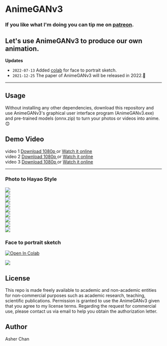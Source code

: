# AnimeGANv3   

### If you like what I'm doing you can tip me on [patreon](https://www.patreon.com/Asher_Chan).    
## Let's use AnimeGANv3 to produce our own animation.  

**Updates**  
* `2022-07-13` Added [colab](https://colab.research.google.com/drive/1XYNWwM8Xq-U7KaTOqNap6A-Yq1f-V-FB?usp=sharing) for face to portrait sketch.
* `2021-12-25` The paper of AnimeGANv3 will be released in 2022.:christmas_tree:  
---------  

## Usage  

Without installing any other dependencies, download this repository and use AnimeGANv3's graphical user interface program (AnimeGANv3.exe) and pre-trained models (onnx.zip) to turn your photos or videos into anime.:blush:   

## Demo Video 
video 1 [Download 1080p ](https://github.com/TachibanaYoshino/AnimeGANv3/releases/tag/v1.0) or [Watch it online](https://b23.tv/FgJfUek)  
video 2 [Download 1080p ](https://github.com/TachibanaYoshino/AnimeGANv3/releases/tag/v1.0.1) or [Watch it online](https://b23.tv/us66bFI)  
video 3 [Download 1080p ](https://github.com/TachibanaYoshino/AnimeGANv3/releases/tag/v1.0.2) or [Watch it online](https://b23.tv/u78xSms)  
  
____
### Photo to Hayao Style    
![](https://github.com/TachibanaYoshino/AnimeGANv3/blob/master/results/concat/32.jpg)   
![](https://github.com/TachibanaYoshino/AnimeGANv3/blob/master/results/concat/30.jpg)   
![](https://github.com/TachibanaYoshino/AnimeGANv3/blob/master/results/concat/29.jpg)   
![](https://github.com/TachibanaYoshino/AnimeGANv3/blob/master/results/concat/33.jpg)   
![](https://github.com/TachibanaYoshino/AnimeGANv3/blob/master/results/concat/31.jpg)   
![](https://github.com/TachibanaYoshino/AnimeGANv3/blob/master/results/concat/35.jpg)   
![](https://github.com/TachibanaYoshino/AnimeGANv3/blob/master/results/concat/4.jpg)   
![](https://github.com/TachibanaYoshino/AnimeGANv3/blob/master/results/concat/34.jpg)   
![](https://github.com/TachibanaYoshino/AnimeGANv3/blob/master/results/concat/26.jpg)   
    
### Face to portrait sketch   
[![Open In Colab](https://colab.research.google.com/assets/colab-badge.svg)](https://colab.research.google.com/drive/1XYNWwM8Xq-U7KaTOqNap6A-Yq1f-V-FB?usp=sharing)     
      
![](https://github.com/TachibanaYoshino/AnimeGANv3/blob/master/results/face2portrait_sketch.jpg)   

## License  
This repo is made freely available to academic and non-academic entities for non-commercial purposes such as academic research, teaching, scientific publications. Permission is granted to use the AnimeGANv3 given that you agree to my license terms. Regarding the request for commercial use, please contact us via email to help you obtain the authorization letter.
## Author  
Asher Chan 
